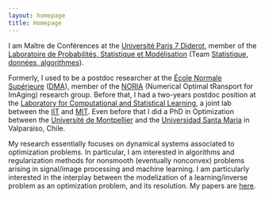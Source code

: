 ```yaml
---
layout: homepage
title: Homepage
---
```


I am  Maître de Conférences at the [Université Paris 7 Diderot](https://universite.univ-paris-diderot.fr/), member of the [Laboratoire de Probabilités, Statistique et Modélisation](https://www.lpsm.paris/) (Team [Statistique, données, algorithmes](https://www.lpsm.paris/recherche/les-equipes/%C3%A9quipe-statistique/)).

Formerly, I used to be a postdoc researcher at the [École Normale Supérieure](http://www.ens.fr/) ([DMA](http://www.math.ens.fr/)), member of the [NORIA](http://www.gpeyre.com/noria/) (Numerical Optimal tRansport for ImAging) research group.
Before that, I had a two-years postdoc position at the [Laboratory for Computational and Statistical Learning](http://lcsl.mit.edu), a joint lab between the [IIT](https://www.iit.it/it/home) and [MIT](http://web.mit.edu/).
Even before that I did a PhD in Optimization between the [Université de Montpellier](http://www.umontpellier.fr/) and the [Universidad Santa Maria](http://www.usm.cl/) in Valparaiso, Chile.
	       
My research essentially focuses on dynamical systems associated to optimization problems. 
In particular, I am interested in algorithms and regularization methods for nonsmooth (eventually nonconvex) problems arising in signal/image processing and machine learning. 
I am particularly interested in the interplay between the modelization of a learning/inverse problem as an optimization problem, and its resolution. 
My papers are [here](/research).
	 

